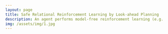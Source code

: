 ```yaml
---
layout: page
title: Safe Relational Reinforcement Learning by Look-ahead Planning
description: An agent performs model-free reinforcement learning (e.g. Q-learning) to learn an optimal policy. However, commonly used exploration strategies (e.g. ε-greedy) sometimes select a random action, which can result in catastrophic situations. We use a "teacher" that has only safety related knowledge about the environment and blocks dangerous actions.
img: /assets/img/1.jpg
---
```


<!--
Every project has a beautiful feature shocase page. It's easy to include images, in a flexible 3-column grid format. Make your photos 1/3, 2/3, or full width.

To give your project a background in the portfolio page, just add the img tag to the front matter like so:

    ---
    layout: page
    title: Project
    description: a project with a background image
    img: /assets/img/12.jpg
    --- -->


<!-- <div class="img_row">
    <img class="col one left" src="{{ site.baseurl }}/assets/img/1.jpg" alt="" title="example image"/>
    <img class="col one left" src="{{ site.baseurl }}/assets/img/2.jpg" alt="" title="example image"/>
    <img class="col one left" src="{{ site.baseurl }}/assets/img/3.jpg" alt="" title="example image"/>
</div>
<div class="col three caption">
    Caption photos easily. On the left, a road goes through a tunnel. Middle, leaves artistically fall in a hipster photoshoot. Right, in another hipster photoshoot, a lumberjack grasps a handful of pine needles.
</div> -->

<div class="img_row">
  <img class="col one left" src="{{ site.baseurl }}/assets/img/projects/project2/concrete1.png" alt="" title="example image"/>
  <img class="col two left" src="{{ site.baseurl }}/assets/img/projects/project2/safe1.png" alt="" title="example image"/>
</div>
<!-- <div class="col three caption">
    Hi.
</div> -->
<div class="img_row">
  <img class="col one left" src="{{ site.baseurl }}/assets/img/projects/project2/concrete2.png" alt="" title="example image"/>
  <img class="col two left" src="{{ site.baseurl }}/assets/img/projects/project2/safe2.png" alt="" title="example image"/>
</div>
<!-- <div class="col three caption">
    Hi.
</div> -->

<!-- You can also put regular text between your rows of images. Say you wanted to write a little bit about your project before you posted the rest of the images. You describe how you toiled, sweated, *bled* for your project, and then.... you reveal it's glory in the next row of images. -->


<!-- <div class="img_row">
    <img class="col two left" src="{{ site.baseurl }}/assets/img/2.jpg" alt="" title="example image"/>
    <img class="col one left" src="{{ site.baseurl }}/assets/img/3.jpg" alt="" title="example image"/>
</div>
<div class="col three caption">
    You can also have artistically styled 2/3 + 1/3 images, like these.
</div>
 -->
<br/><br/>
